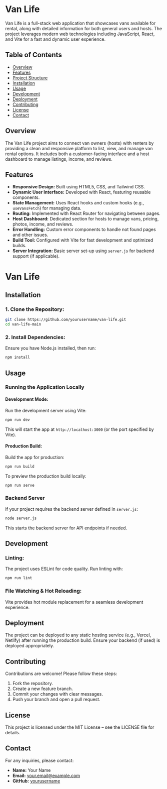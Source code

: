 # Van Life

Van Life is a full-stack web application that showcases vans available for rental, along with detailed information for both general users and hosts. The project leverages modern web technologies including JavaScript, React, and Vite for a fast and dynamic user experience.

## Table of Contents

- [Overview](#overview)
- [Features](#features)
- [Project Structure](#project-structure)
- [Installation](#installation)
- [Usage](#usage)
- [Development](#development)
- [Deployment](#deployment)
- [Contributing](#contributing)
- [License](#license)
- [Contact](#contact)

## Overview

The Van Life project aims to connect van owners (hosts) with renters by providing a clean and responsive platform to list, view, and manage van rental options. It includes both a customer-facing interface and a host dashboard to manage listings, income, and reviews.

## Features

- **Responsive Design:** Built using HTML5, CSS, and Tailwind CSS.
- **Dynamic User Interface:** Developed with React, featuring reusable components.
- **State Management:** Uses React hooks and custom hooks (e.g., `useVansFetch`) for managing data.
- **Routing:** Implemented with React Router for navigating between pages.
- **Host Dashboard:** Dedicated section for hosts to manage vans, pricing, photos, income, and reviews.
- **Error Handling:** Custom error components to handle not found pages and other issues.
- **Build Tool:** Configured with Vite for fast development and optimized builds.
- **Server Integration:** Basic server set-up using `server.js` for backend support (if applicable).

# Van Life

## Installation

### 1. Clone the Repository:

```bash
git clone https://github.com/yourusername/van-life.git
cd van-life-main
```

### 2. Install Dependencies:

Ensure you have Node.js installed, then run:

```bash
npm install
```

## Usage

### Running the Application Locally

#### Development Mode:

Run the development server using Vite:

```bash
npm run dev
```

This will start the app at `http://localhost:3000` (or the port specified by Vite).

#### Production Build:

Build the app for production:

```bash
npm run build
```

To preview the production build locally:

```bash
npm run serve
```

### Backend Server

If your project requires the backend server defined in `server.js`:

```bash
node server.js
```

This starts the backend server for API endpoints if needed.

## Development

### Linting:

The project uses ESLint for code quality. Run linting with:

```bash
npm run lint
```

### File Watching & Hot Reloading:

Vite provides hot module replacement for a seamless development experience.

## Deployment

The project can be deployed to any static hosting service (e.g., Vercel, Netlify) after running the production build. Ensure your backend (if used) is deployed appropriately.

## Contributing

Contributions are welcome! Please follow these steps:

1. Fork the repository.
2. Create a new feature branch.
3. Commit your changes with clear messages.
4. Push your branch and open a pull request.

## License

This project is licensed under the MIT License – see the LICENSE file for details.

## Contact

For any inquiries, please contact:

- **Name:** Your Name
- **Email:** your.email@example.com
- **GitHub:** [yourusername](https://github.com/yourusername)
